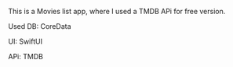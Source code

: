 This is a Movies list app, where I used a TMDB APi for free version.

Used DB: CoreData

UI: SwiftUI

APi: TMDB
